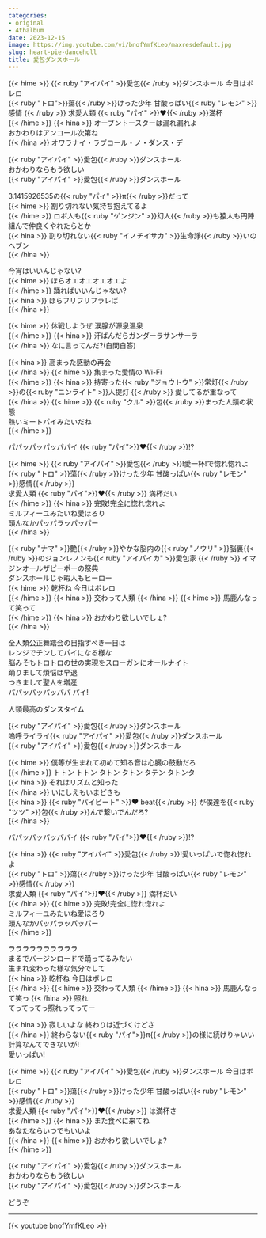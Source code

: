 ```yaml
---
categories:
- original
- 4thalbum
date: 2023-12-15
image: https://img.youtube.com/vi/bnofYmfKLeo/maxresdefault.jpg
slug: heart-pie-danceholl
title: 愛包ダンスホール
---
```



{{< hime >}}
{{< ruby "アイパイ" >}}愛包{{< /ruby >}}ダンスホール 今日はボレロ  
{{< ruby "トロ">}}蕩{{< /ruby >}}けった少年 甘酸っぱい{{< ruby "レモン" >}}感情  {{< /ruby >}}
求愛人類 {{< ruby "パイ" >}}♥{{< /ruby >}}満杯  
{{< /hime >}}
{{< hina >}}
オーブントースターは漏れ漏れよ  
おかわりはアンコール次第ね  
{{< /hina >}}
オワラナイ・ラブコール・ノ・ダンス・デ  

{{< ruby "アイパイ" >}}愛包{{< /ruby >}}ダンスホール  
おかわりならもう欲しい  
{{< ruby "アイパイ" >}}愛包{{< /ruby >}}ダンスホール  

3.1415926535の{{< ruby "パイ" >}}π{{< /ruby >}}だって  
{{< hime >}}
割り切れない気持ち抱えてるよ  
{{< /hime >}}
ロボ人も{{< ruby "ゲンジン" >}}幻人{{< /ruby >}}も猿人も円陣組んで仲良くやれたらとか  
{{< hina >}}
割り切れない{{< ruby "イノチイサカ" >}}生命諍{{< /ruby >}}いのヘブン  
{{< /hina >}}

今宵はいいんじゃない?  
{{< hime >}}
ほらオエオエオエオエよ  
{{< /hime >}}
踊ればいいんじゃない?  
{{< hina >}}
ほらフリフリフラレば  
{{< /hina >}}

{{< hime >}}
休戦しようぜ 涙腺が源泉温泉  
{{< /hime >}}
{{< hina >}}
汗ばんだらガンダーラサンサーラ  
{{< /hina >}}
なに言ってんだ?(自問自答)  

{{< hina >}}
高まった感動の再会  
{{< /hina >}}
{{< hime >}}
集まった愛情の Wi-Fi  
{{< /hime >}}
{{< hina >}}
持寄った{{< ruby "ジョウトウ" >}}常灯{{< /ruby >}}の{{< ruby "ニンライト" >}}人提灯  {{< /ruby >}}
愛してるが重なって  
{{< /hina >}}
{{< hime >}}
{{< ruby "クル" >}}包{{< /ruby >}}まった人類の状態  
熱いミートパイみたいだね  
{{< /hime >}}

パパッパッパッパパイ {{< ruby "パイ">}}♥{{< /ruby >}}!?  

{{< hime >}}
{{< ruby "アイパイ" >}}愛包{{< /ruby >}}!愛一杯!で惚れ惚れよ  
{{< ruby "トロ" >}}蕩{{< /ruby >}}けった少年 甘酸っぱい{{< ruby "レモン" >}}感情{{< /ruby >}}  
求愛人類 {{< ruby "パイ">}}♥{{< /ruby >}} 満杯だい  
{{< /hime >}}
{{< hina >}}
完敗!完全に惚れ惚れよ  
ミルフィーユみたいね愛ほろり  
頭んなかパッパラッパッパー  
{{< /hina >}}

{{< ruby "ナマ" >}}艶{{< /ruby >}}やかな脳内の{{< ruby "ノウリ" >}}脳裏{{< /ruby >}}のジョンレノンも{{< ruby "アイパイカ" >}}愛包家  {{< /ruby >}}
イマジンオールザピーポーの祭典  
ダンスホールじゃ暇人もヒーロー  
{{< hime >}}
乾杯ね 今日はボレロ  
{{< /hime >}}
{{< hina >}}
交わって人類 
{{< /hina >}}
{{< hime >}}
馬鹿んなって笑って  
{{< /hime >}}
{{< hina >}}
おかわり欲しいでしょ?  
{{< /hina >}}

全人類公正舞踏会の目指すべき一日は  
レンジでチンしてパイになる様な  
脳みそもトロトロの世の実現をスローガンにオールナイト  
踊りまして煩悩は早退  
つきまして聖人を増産  
パパッパッパッパパ パイ!  

人類最高のダンスタイム  

{{< ruby "アイパイ" >}}愛包{{< /ruby >}}ダンスホール  
嗚呼ライライ{{< ruby "アイパイ" >}}愛包{{< /ruby >}}ダンスホール  
{{< ruby "アイパイ" >}}愛包{{< /ruby >}}ダンスホール  

{{< hime >}}
僕等が生まれて初めて知る音は心臓の鼓動だろ  
{{< /hime >}}
トトン トトン タトン タトン タテン タトンタ  
{{< hina >}}
それはリズムと知った  
{{< /hina >}}
いにしえもいまどきも  
{{< hina >}}
{{< ruby "パイビート" >}}♥ beat{{< /ruby >}} が僕達を{{< ruby "ツツ" >}}包{{< /ruby >}}んで繋いでんだろ?  
{{< /hina >}}

パパッパッパッパパイ {{< ruby "パイ">}}♥{{< /ruby >}}!?  

{{< hina >}}
{{< ruby "アイパイ" >}}愛包{{< /ruby >}}!愛いっぱいで惚れ惚れよ  
{{< ruby "トロ" >}}蕩{{< /ruby >}}けった少年 甘酸っぱい{{< ruby "レモン" >}}感情{{< /ruby >}}  
求愛人類 {{< ruby "パイ">}}♥{{< /ruby >}} 満杯だい  
{{< /hina >}}
{{< hime >}}
完敗!完全に惚れ惚れよ  
ミルフィーユみたいね愛ほろり  
頭んなかパッパラッパッパー  
{{< /hime >}}

ララララララララララ  
まるでバージンロードで踊ってるみたい  
生まれ変わった様な気分でして  
{{< hina >}}
乾杯ね 今日はボレロ  
{{< /hina >}}
{{< hime >}}
交わって人類 
{{< /hime >}}
{{< hina >}}
馬鹿んなって笑っ
{{< /hina >}}
照れ  
てってってっ照れってってー  

{{< hina >}}
寂しいよな 終わりは近づくけどさ  
{{< /hina >}}
終わらない{{< ruby "パイ">}}π{{< /ruby >}}の様に続けりゃいい  
計算なんてできないが!  
愛いっぱい!  

{{< hime >}}
{{< ruby "アイパイ" >}}愛包{{< /ruby >}}ダンスホール 今日はボレロ  
{{< ruby "トロ" >}}蕩{{< /ruby >}}けった少年 甘酸っぱい{{< ruby "レモン" >}}感情{{< /ruby >}}  
求愛人類 {{< ruby "パイ">}}♥{{< /ruby >}} は満杯さ  
{{< /hime >}}
{{< hina >}}
また食べに来てね  
あなたならいつでもいいよ  
{{< /hina >}}
{{< hime >}}
おかわり欲しいでしょ?  
{{< /hime >}}

{{< ruby "アイパイ" >}}愛包{{< /ruby >}}ダンスホール  
おかわりならもう欲しい  
{{< ruby "アイパイ" >}}愛包{{< /ruby >}}ダンスホール  

どうぞ  

---

{{< youtube bnofYmfKLeo >}}